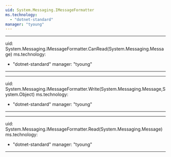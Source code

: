 ```yaml
---
uid: System.Messaging.IMessageFormatter
ms.technology: 
  - "dotnet-standard"
manager: "tyoung"
---
```


---
uid: System.Messaging.IMessageFormatter.CanRead(System.Messaging.Message)
ms.technology: 
  - "dotnet-standard"
manager: "tyoung"
---

---
uid: System.Messaging.IMessageFormatter.Write(System.Messaging.Message,System.Object)
ms.technology: 
  - "dotnet-standard"
manager: "tyoung"
---

---
uid: System.Messaging.IMessageFormatter.Read(System.Messaging.Message)
ms.technology: 
  - "dotnet-standard"
manager: "tyoung"
---
